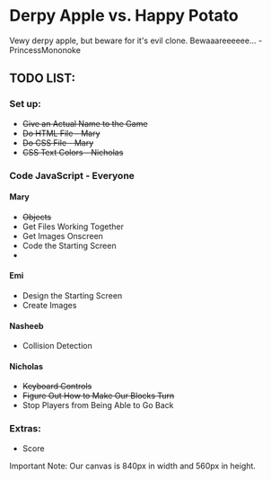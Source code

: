 # Derpy Apple vs. Happy Potato

Vewy derpy apple, but beware for it's evil clone. Bewaaareeeeee... -PrincessMononoke


## TODO LIST:


### Set up:
* ~~Give an Actual Name to the Game~~
* ~~Do HTML File - Mary~~
* ~~Do CSS File - Mary~~
* ~~CSS Text Colors - Nicholas~~


### Code JavaScript - Everyone

#### Mary
* ~~Objects~~
* Get Files Working Together
* Get Images Onscreen
* Code the Starting Screen
* 

#### Emi
* Design the Starting Screen
* Create Images

#### Nasheeb
* Collision Detection

#### Nicholas
* ~~Keyboard Controls~~
* ~~Figure Out How to Make Our Blocks Turn~~
* Stop Players from Being Able to Go Back



### Extras:
* Score

Important Note: Our canvas is 840px in width and 560px in height.
